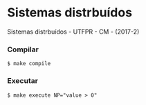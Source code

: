 # Sistemas distrbuídos

Sistemas distrbuídos - UTFPR - CM - (2017-2)

### Compilar

```
$ make compile

```

### Executar

```
$ make execute NP="value > 0"

```

